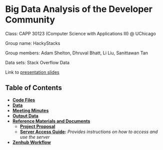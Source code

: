 # Big Data Analysis of the Developer Community 

Class: CAPP 30123 (Computer Science with Applications III) @ UChicago

Group name: HackyStacks

Group members: Adam Shelton, Dhruval Bhatt, Li Liu, Sanittawan Tan

Data sets: Stack Overflow Data

Link to [presentation slides](https://docs.google.com/presentation/d/1GYTZUKXJao9cUAPSVXusdpyFvTQQRsTqmrr1fUi9puU/edit?usp=sharing)

## Table of Contents
- **[Code Files](code_files)**
- **[Data](data)**
- **[Meeting Minutes](minutes)**
- **[Output Data](output_data)**
- **[Reference Materials and Documents](refs_docs)**
    - **[Project Proposal](refs_docs/CAPP3_project_proposal.pdf)**
    - **[Server Access Guide](refs_docs/server_access.md):** *Provides instructions on how to access and use the server*
- **[Zenhub Workflow](zenhub_workflow)**

